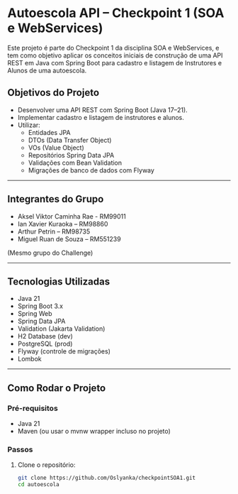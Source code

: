 # Autoescola API – Checkpoint 1 (SOA e WebServices)

Este projeto é parte do Checkpoint 1 da disciplina SOA e WebServices, e tem como objetivo aplicar os conceitos iniciais de construção de uma API REST em Java com Spring Boot para cadastro e listagem de Instrutores e Alunos de uma autoescola.

## Objetivos do Projeto
- Desenvolver uma API REST com Spring Boot (Java 17–21).
- Implementar cadastro e listagem de instrutores e alunos.
- Utilizar:
  - Entidades JPA
  - DTOs (Data Transfer Object)
  - VOs (Value Object)
  - Repositórios Spring Data JPA
  - Validações com Bean Validation
  - Migrações de banco de dados com Flyway

---

## Integrantes do Grupo
- Aksel Viktor Caminha Rae - RM99011
- Ian Xavier Kuraoka – RM98860
- Arthur Petrin – RM98735
- Miguel Ruan de Souza – RM551239

(Mesmo grupo do Challenge)

---

## Tecnologias Utilizadas
- Java 21
- Spring Boot 3.x
- Spring Web
- Spring Data JPA
- Validation (Jakarta Validation)
- H2 Database (dev)
- PostgreSQL (prod)
- Flyway (controle de migrações)
- Lombok

---

## Como Rodar o Projeto

### Pré-requisitos
- Java 21
- Maven (ou usar o mvnw wrapper incluso no projeto)

### Passos
1. Clone o repositório:
   ```bash
   git clone https://github.com/Oslyanka/checkpointSOA1.git
   cd autoescola
